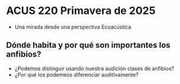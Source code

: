 # ACUS 220 Primavera de 2025

- Una mirada desde una perspectiva Ecoacústica

## Dónde habita y por qué son importantes los anfibios?

- ¿Podemos distinguir usando nuestra audición clases de anfibios?
- ¿Por qué los podemeos diferenciar auditivamente?

